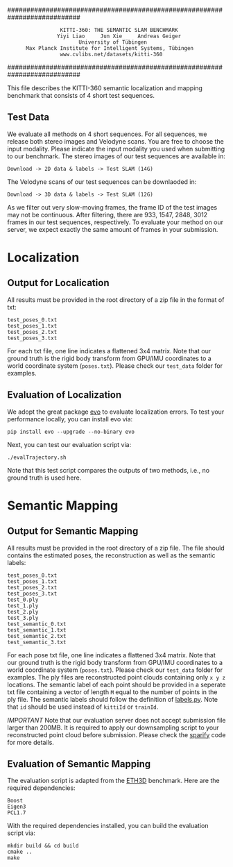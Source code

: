 ###########################################################################

                     KITTI-360: THE SEMANTIC SLAM BENCHMARK          
                    Yiyi Liao     Jun Xie     Andreas Geiger                  
                           University of Tübingen                        
          Max Planck Institute for Intelligent Systems, Tübingen         
                     www.cvlibs.net/datasets/kitti-360                   

###########################################################################



This file describes the KITTI-360 semantic localization and mapping benchmark that consists of 4 short test sequences.


## Test Data ##

We evaluate all methods on 4 short sequences. For all sequences, we release both stereo images and Velodyne scans.
You are free to choose the input modality. Please indicate the input modality you used when submitting to our benchmark.
The stereo images of our test sequences are available in: 
```
Download -> 2D data & labels -> Test SLAM (14G) 
```
The Velodyne scans of our test sequences can be downlaoded in:
```
Download -> 3D data & labels -> Test SLAM (12G) 
```

As we filter out very slow-moving frames, the frame ID of the test images may not be continuous.
After filtering, there are 933, 1547, 2848, 3012 frames in our test sequences, respectively. To evaluate your method on our server, we expect exactly the same amount of frames in your submission.

# Localization

## Output for Localication ##

All results must be provided in the root directory of a zip file in the format of txt:
```
test_poses_0.txt
test_poses_1.txt
test_poses_2.txt
test_poses_3.txt
```
For each txt file, one line indicates a flattened 3x4 matrix. Note that our ground truth is the rigid body transform from GPU/IMU coordinates to a world coordinate system (`poses.txt`). Please check our `test_data` folder for examples.


## Evaluation of Localization ##

We adopt the great package [evo](https://github.com/MichaelGrupp/evo) to evaluate localization errors.
To test your performance locally, you can install evo via:
```
pip install evo --upgrade --no-binary evo
```
Next, you can test our evaluation script via:
```
./evalTrajectory.sh
```
Note that this test script compares the outputs of two methods, i.e., no ground truth is used here.

# Semantic Mapping

## Output for Semantic Mapping ##

All results must be provided in the root directory of a zip file. The file should contains the estimated poses, the reconstruction as well as the semantic labels:
```
test_poses_0.txt
test_poses_1.txt
test_poses_2.txt
test_poses_3.txt
test_0.ply
test_1.ply
test_2.ply
test_3.ply
test_semantic_0.txt
test_semantic_1.txt
test_semantic_2.txt
test_semantic_3.txt
```
For each pose txt file, one line indicates a flattened 3x4 matrix. Note that our ground truth is the rigid body transform from GPU/IMU coordinates to a world coordinate system (`poses.txt`). Please check our `test_data` folder for examples. The ply files are reconstructed point clouds containing only `x y z` locations. The semantic label of each point should be provided in a seperate txt file containing a vector of length `M` equal to the number of points in the ply file.
The semantic labels should follow the definition of [labels.py](https://github.com/autonomousvision/kitti360Scripts/blob/master/kitti360scripts/helpers/labels.py). Note that `id` should be used instead of `kittiId` or `trainId`.

*IMPORTANT* Note that our evaluation server does not accept submission file larger than 200MB. It is required to apply our downsampling script to your reconstructed point cloud before submission. Please check the [sparify](https://github.com/autonomousvision/kitti360Scripts/tree/master/kitti360scripts/evaluation/semantic_slam/sparsify) code for more details.

## Evaluation of Semantic Mapping ##

The evaluation script is adapted from the [ETH3D](https://github.com/ETH3D/multi-view-evaluation) benchmark. Here are the required dependencies:
```
Boost
Eigen3
PCL1.7
```
With the required dependencies installed, you can build the evaluation script via:
```
mkdir build && cd build
cmake ..
make
```

